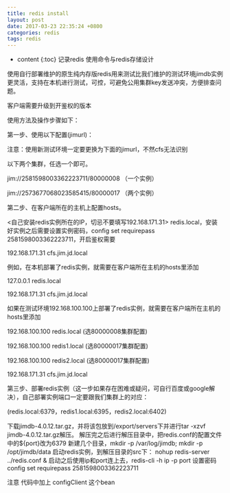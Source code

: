 ```yaml
---
title: redis install
layout: post
date: 2017-03-23 22:35:24 +0800
categories: redis
tags: redis
---
```



* content
{:toc}
记录redis 使用命令与redis存储设计








使用自行部署维护的原生纯内存版redis用来测试比我们维护的测试环境jimdb实例更灵活，支持在本机进行测试，可控，可避免公用集群key发送冲突，方便排查问题。

客户端需要升级到开鉴权的版本

使用方法及操作步骤如下：

第一步、使用以下配置(jimurl)：

注意：使用新测试环境一定要更换为下面的jimurl，不然cfs无法识别

<bean id="jimClient" class="com.jim.cli.ReloadableJimClientFactoryBean">
<property name="jimUrl" value="jim://2581598003362223711/80000008" />
</bean>



以下两个集群，任选一个即可。

jim://2581598003362223711/80000008 （一个实例）

jim://2573677068023585415/80000017 （两个实例）



第二步、在客户端所在的主机上配置hosts。

<自己安装redis实例所在的IP，切忌不要填写192.168.171.31> redis.local，安装好实例之后需要设置实例密码，config set requirepass 2581598003362223711，开启鉴权需要

192.168.171.31 cfs.jim.jd.local

例如，在本机部署了redis实例，就需要在客户端所在主机的hosts里添加

127.0.0.1 redis.local

192.168.171.31 cfs.jim.jd.local

如果在测试环境192.168.100.100上部署了redis实例，就需要在客户端所在主机的hosts里添加

192.168.100.100 redis.local (选80000008集群配置)

192.168.100.100 redis1.local (选80000017集群配置)

192.168.100.100 redis2.local (选80000017集群配置)

192.168.171.31 cfs.jim.jd.local



第三步、部署redis实例（这一步如果存在困难或疑问，可自行百度或google解决），自己部署实例端口一定要跟我们集群上的对应：

(redis.local:6379，redis1.local:6395，redis2.local:6402)

下载jimdb-4.0.12.tar.gz，并将该包放到/export/servers下并进行tar -xzvf jimdb-4.0.12.tar.gz解压。
解压完之后进行解压目录中，把redis.conf的配置文件中的${port}改为6379
新建几个目录，mkdir -p /var/log/jimdb; mkdir -p /opt/jimdb/data
启动redis实例，到解压目录的src下：
nohup redis-server ../redis.conf &
启动之后使用ip和port连上去，redis-cli -h ip -p port 设置密码
config set requirepass 2581598003362223711


注意 代码中加上 configClient 这个bean

<bean id="configClient" class="com.jim.cli.config.client.ConfigLongPollingClientFactoryBean">

<property name="serviceEndpoint" value="http://cfs.jim.local"></property>

</bean>
